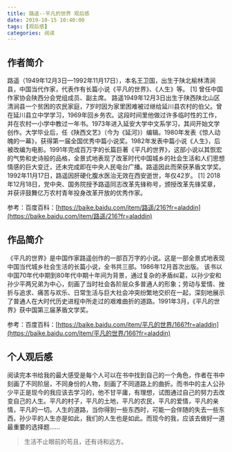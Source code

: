 ```yaml
---
title: 路遥--平凡的世界 观后感
date: 2019-10-15 10:40:00
tags: [观后感]
categories: 阅读
---
```


## 作者简介

路遥（1949年12月3日—1992年11月17日），本名王卫国，出生于陕北榆林清涧县，中国当代作家，代表作有长篇小说《平凡的世界》、《人生》等。 [1]  曾任中国作家协会陕西分会党组成员、副主席。
路遥1949年12月3日出生于陕西陕北山区清涧县一个贫困的农民家庭，7岁时因为家里困难被过继给延川县农村的伯父。曾在延川县立中学学习，1969年回乡务农。这段时间里他做过许多临时性的工作，并在农村一小学中教过一年书。1973年进入延安大学中文系学习，其间开始文学创作。大学毕业后，任《陕西文艺》（今为《延河》）编辑。1980年发表《惊人动魄的一幕》，获得第一届全国优秀中篇小说奖。1982年发表中篇小说《人生》，后被改编为电影。1991年完成百万字的长篇巨著《平凡的世界》，这部小说以其恢宏的气势和史诗般的品格，全景式地表现了改革时代中国城乡的社会生活和人们思想情感的巨大变迁，还未完成即在中央人民电台广播。路遥因此而荣获茅盾文学奖。
1992年11月17日，路遥因肝硬化腹水医治无效在西安逝世，年仅42岁。 [1]  2018年12月18日，党中央、国务院授予路遥同志改革先锋称号，颁授改革先锋奖章，并获评鼓舞亿万农村青年投身改革开放的优秀作家。

参考：百度百科：[https://baike.baidu.com/item/路遥/216?fr=aladdin](https://baike.baidu.com/item/路遥/216?fr=aladdin)

## 作品简介

《平凡的世界》是中国作家路遥创作的一部百万字的小说。这是一部全景式地表现中国当代城乡社会生活的长篇小说，全书共三部。1986年12月首次出版。
该书以中国70年代中期到80年代中期十年间为背景，通过复杂的矛盾纠葛，以孙少安和孙少平两兄弟为中心，刻画了当时社会各阶层众多普通人的形象；劳动与爱情、挫折与追求、痛苦与欢乐、日常生活与巨大社会冲突纷繁地交织在一起，深刻地展示了普通人在大时代历史进程中所走过的艰难曲折的道路。1991年3月，《平凡的世界》获中国第三届茅盾文学奖。

参考：百度百科：[https://baike.baidu.com/item/平凡的世界/166?fr=aladdin](https://baike.baidu.com/item/平凡的世界/166?fr=aladdin)

## 个人观后感

阅读完本书给我的最大感受是每个人可以在书中找到自己的一个角色，作者在书中刻画了不同阶层，不同身份的人物，刻画了不同道路上的曲折。而书中的主人公孙少平正是现今的我应该去学习的，他不甘平庸，有理想，试图通过自己的努力去改变自己的人生。平凡的村子，平凡的土地，平凡的农民，平凡的爱情，平凡的亲情，平凡的一切。人生的道路，当你得到一些东西时，可能一会伴随的失去一些东西，孙少平的人生亦是如此，我们的人生也是如此。而现今的我，应该去做好一道最重要的选择题……

> 生活不止眼前的苟且，还有诗和远方。